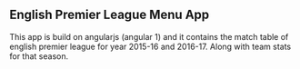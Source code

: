 ## English Premier League Menu App
This app is build on angularjs (angular 1) and it contains the match table of english premier league for year 2015-16 and 2016-17.
Along with team stats for that season.